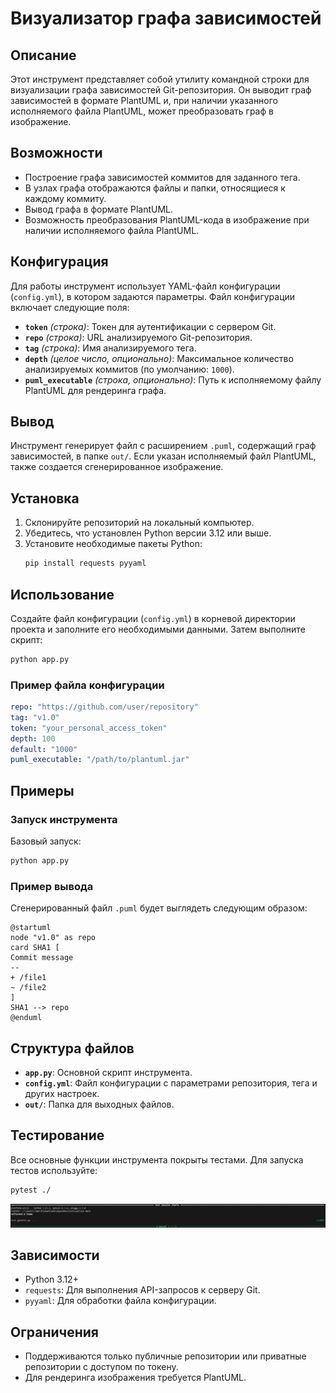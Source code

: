 # Визуализатор графа зависимостей

## Описание
Этот инструмент представляет собой утилиту командной строки для визуализации графа зависимостей Git-репозитория. Он выводит граф зависимостей в формате PlantUML и, при наличии указанного исполняемого файла PlantUML, может преобразовать граф в изображение.

## Возможности
- Построение графа зависимостей коммитов для заданного тега.
- В узлах графа отображаются файлы и папки, относящиеся к каждому коммиту.
- Вывод графа в формате PlantUML.
- Возможность преобразования PlantUML-кода в изображение при наличии исполняемого файла PlantUML.

## Конфигурация
Для работы инструмент использует YAML-файл конфигурации (`config.yml`), в котором задаются параметры. Файл конфигурации включает следующие поля:

- **`token`** *(строка)*: Токен для аутентификации с сервером Git.
- **`repo`** *(строка)*: URL анализируемого Git-репозитория.
- **`tag`** *(строка)*: Имя анализируемого тега.
- **`depth`** *(целое число, опционально)*: Максимальное количество анализируемых коммитов (по умолчанию: `1000`).
- **`puml_executable`** *(строка, опционально)*: Путь к исполняемому файлу PlantUML для рендеринга графа.

## Вывод
Инструмент генерирует файл с расширением `.puml`, содержащий граф зависимостей, в папке `out/`. Если указан исполняемый файл PlantUML, также создается сгенерированное изображение.

## Установка
1. Склонируйте репозиторий на локальный компьютер.
2. Убедитесь, что установлен Python версии 3.12 или выше.
3. Установите необходимые пакеты Python:
   ```bash
   pip install requests pyyaml
   ```

## Использование
Создайте файл конфигурации (`config.yml`) в корневой директории проекта и заполните его необходимыми данными. Затем выполните скрипт:

```bash
python app.py
```

### Пример файла конфигурации
```yaml
repo: "https://github.com/user/repository"
tag: "v1.0"
token: "your_personal_access_token"
depth: 100
default: "1000"
puml_executable: "/path/to/plantuml.jar"
```

## Примеры
### Запуск инструмента
Базовый запуск:
```bash
python app.py
```

### Пример вывода
Сгенерированный файл `.puml` будет выглядеть следующим образом:
```plantuml
@startuml
node "v1.0" as repo
card SHA1 [
Commit message
--
+ /file1
~ /file2
]
SHA1 --> repo
@enduml
```

## Структура файлов
- **`app.py`**: Основной скрипт инструмента.
- **`config.yml`**: Файл конфигурации с параметрами репозитория, тега и других настроек.
- **`out/`**: Папка для выходных файлов.

## Тестирование
Все основные функции инструмента покрыты тестами. Для запуска тестов используйте:
```bash
pytest ./
```
![Скриншот тестов](https://github.com/TheXomgs/DependenciesVisualizer/blob/main/2.jpg?raw=true)

## Зависимости
- Python 3.12+
- `requests`: Для выполнения API-запросов к серверу Git.
- `pyyaml`: Для обработки файла конфигурации.

## Ограничения
- Поддерживаются только публичные репозитории или приватные репозитории с доступом по токену.
- Для рендеринга изображения требуется PlantUML.
